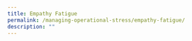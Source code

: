 ```yaml
---
title: Empathy Fatigue
permalink: /managing-operational-stress/empathy-fatigue/
description: ""
---
```

